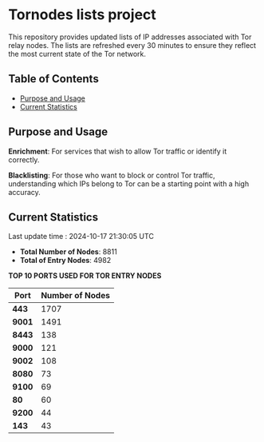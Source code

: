 # Tornodes lists project

This repository provides updated lists of IP addresses associated with Tor relay nodes. The lists are refreshed every 30 minutes to ensure they reflect the most current state of the Tor network.

## Table of Contents

- [Purpose and Usage](#purpose-and-usage)
- [Current Statistics](#current-statistics)


## Purpose and Usage

**Enrichment**: For services that wish to allow Tor traffic or identify it correctly.

**Blacklisting**: For those who want to block or control Tor traffic, understanding which IPs belong to Tor can be a starting point with a high accuracy.

## Current Statistics

Last update time : 2024-10-17 21:30:05 UTC

- **Total Number of Nodes**: 8811
- **Total of Entry Nodes**: 4982

**TOP 10 PORTS USED FOR TOR ENTRY NODES**

| **Port** | **Number of Nodes** |
|------|-----------------|
| **443**   | 1707  |
| **9001**   | 1491  |
| **8443**   | 138  |
| **9000**   | 121  |
| **9002**   | 108  |
| **8080**   | 73  |
| **9100**   | 69  |
| **80**   | 60  |
| **9200**   | 44  |
| **143**   | 43  |

